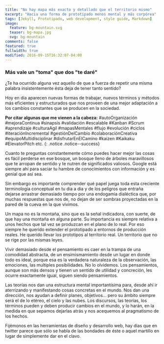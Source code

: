 ```yaml
---
title: "No hay mapa más exacto y detallado que el territorio mismo"
excerpt: "Hacia una forma de prototipado menos mental y más corpórea"
tags: [Jekyll, Prototipado, web development, style guide, Markdown]
image:
  feature: bg-mountain.svg
  teaser: bg-mapa.jpg
  svg: bg-mountain
comments: false
featured: true
fullwidth: true
modified: 2016-09-15T16:32:07-04:00
---
```


### Más vale un "toma" que dos "te daré"

¿Te ha ocurrido alguna vez aquello de que a fuerza de repetir una misma palabra insistentemente ésta deja de tener tanto sentido?

Hoy en dia aparecen nuevas formas de trabajar, nuevos términos y métodos más eficientes y estructurados que nos proveen de una mejor adaptación a los cambios constantes que se producen en la sociedad.

**Por citar algunas que me vienen a la cabeza:** #autoOrganización #mejoraContinua #sinapsis #validación #escalable #Kanban #Scrum #aprendizaje #culturaAgil #mapasMentales #flujo #evolución #ciclos #iteraciónIncremental #gestiónDelCambio #colaboraciónCreativa #equipoMultidisciplinar #disfrutarEnElCamino #kaizen #Kaikaku #ElevatorPitch etc.
{: .notice .notice--success}

Cuanto te preguntas constantemente cómo puedes hacer mejor las cosas es fácil perderse en ese bosque, un bosque lleno de árboles maravillosos que te arropan de sentido y te nutren de significados valiosos. Google está siempre ahí para saciar tu hambre de conocimientos con información y es genial que así sea.

Sin embargo es importante comprender qué papel juega toda esta creciente terminología conceptual en tu dia a dia y de los peligros que entraña dejarse arrastrar demasiado tiempo por una endogamia dialéctica que, por muchas respuestas que nos de, no dejan de ser sombras proyectadas en la pared de la cueva en la que vivimos.

Un mapa no es la montaña, sino que es la señal indicadora, con suerte, de que hay una montaña en alguna parte. Su importancia es siempre relativa a unos hechos que tal vez se produzcan en el plano de lo real. Por eso siempre he querido extender el prototipado a entornos de producción reales. He querido llevar los prototipos al territorio real. Un territorio que no se rige por las mismas leyes.

Vivir demasiado desde el pensamiento es caer en la trampa de una comodidad abstracta, de un ensimismamiento desde un lugar en donde todo es ideal, porque esa es la verdadera naturaleza de la observación, las emociones, las multiples posibilidades. No lo olvidemos. Los pensamientos, aunque son más densos y tienen un sentido de utilidad y concreción, les ocurre exactamente igual, siguen siendo pensamientos.

Las teorías nos dan una estructura mental importantísima para, desde ahí ir aterrizando y manifestando cosas concretas en el mundo. Nos dan una dirección, nos ayudan a definir planes, objetivos... pero su ámbito siempre será el de lo etéreo, el cielo y las nubes. Los discursos, las teorías, los términos pueden y deben producir cambios en el mundo, y lo harán, en la medida en que sepamos dejarlas atrás y nos acequemos al pragmatismo de los hechos.

Fijémonos en las herramientas de diseño y desarrollo web, hay dias que en twitter parece que sólo se habla de las bondades de éste o aquel martillo en lugar de simplemente dar en el clavo.
